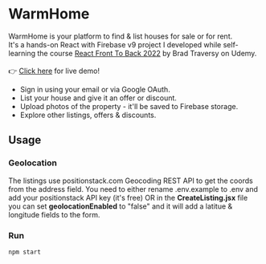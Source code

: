 # WarmHome

WarmHome is your platform to find & list houses for sale or for rent.<br />
It's a hands-on React with Firebase v9 project I developed while self-learning the course [React Front To Back 2022](https://www.udemy.com/course/react-front-to-back-2022/) by Brad Traversy on Udemy.<br /><br />
👉 [Click here](https://warmhome.vercel.app/) for live demo!<br />
- Sign in using your email or via Google OAuth.
- List your house and give it an offer or discount.
- Upload photos of the property - it'll be saved to Firebase storage.
- Explore other listings, offers & discounts.




## Usage

### Geolocation

The listings use positionstack.com Geocoding REST API to get the coords from the address field. You need to either rename .env.example to .env and add your positionstack API key (it's free) OR in the **CreateListing.jsx** file you can set **geolocationEnabled** to "false" and it will add a latitue & longitude fields to the form.

### Run

```bash
npm start
```
